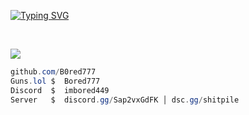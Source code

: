 [![Typing SVG](https://readme-typing-svg.herokuapp.com?font=Roboto+Mono&color=FFFFFF&center=true&vCenter=true&lines=Bored+%7C+777)](https://git.io/typing-svg)

<br clear="left"/>

![](https://komarev.com/ghpvc/?username=bored777&label=Profile+Views&color=000000&style=flat-square)

```csharp
github.com/B0red777
Guns.lol $  Bored777
Discord  $  imbored449
Server   $  discord.gg/Sap2vxGdFK │ dsc.gg/shitpile
